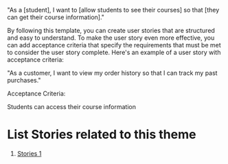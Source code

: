 "As a [student], I want to [allow students to see their courses] so that [they can get their course information]."

By following this template, you can create user stories that are structured and easy to understand. To make the user story even more effective, you can add acceptance criteria that specify the requirements that must be met to consider the user story complete. Here's an example of a user story with acceptance criteria:

"As a customer, I want to view my order history so that I can track my past purchases."

Acceptance Criteria:

Students can access their course information


# List Stories related to this theme
1. [Stories 1](documentation/templates/theme/initiatives/epics/stories/tasks/task_template.md)